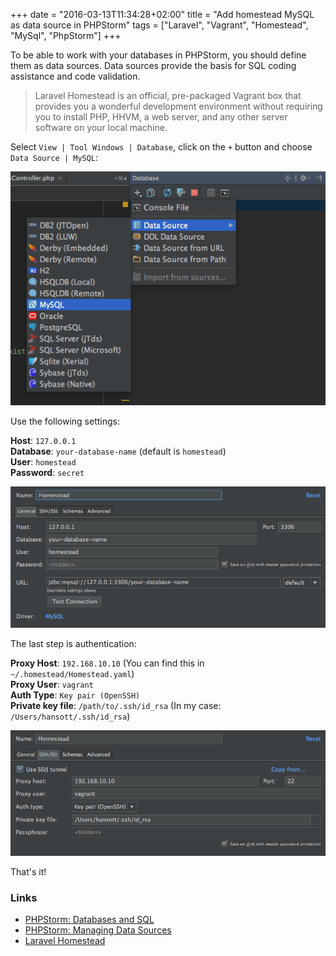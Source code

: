 +++
date = "2016-03-13T11:34:28+02:00"
title = "Add homestead MySQL as data source in PHPStorm"
tags = ["Laravel", "Vagrant", "Homestead", "MySql", "PhpStorm"]
+++

To be able to work with your databases in PHPStorm, you should define them as data sources. Data sources provide the basis for SQL coding assistance and code validation.

> Laravel Homestead is an official, pre-packaged Vagrant box that provides you a wonderful development environment without requiring you to install PHP, HHVM, a web server, and any other server software on your local machine.

Select `View | Tool Windows | Database`, click on the `+` button and choose `Data Source | MySQL`:

![Add MySQL data source](/images/phpstorm-add-data-source.png)

Use the following settings:

**Host**: `127.0.0.1`  
**Database**: `your-database-name` (default is `homestead`)  
**User**: `homestead`  
**Password**: `secret`  

![General Settings](/images/phpstorm-homestead-general-settings.png)

The last step is authentication:

**Proxy Host**: `192.168.10.10` (You can find this in `~/.homestead/Homestead.yaml`)  
**Proxy User**: `vagrant`  
**Auth Type**: `Key pair (OpenSSH)`  
**Private key file**: `/path/to/.ssh/id_rsa`  (In my case: `/Users/hansott/.ssh/id_rsa`)  

![SSH/SSL settings](/images/phpstorm-homestead-ssh-settings.png)

That's it!

### Links
* [PHPStorm: Databases and SQL](https://www.jetbrains.com/phpstorm/help/databases-and-sql.html)
* [PHPStorm: Managing Data Sources](https://www.jetbrains.com/phpstorm/help/managing-data-sources.html)
* [Laravel Homestead](https://laravel.com/docs/master/homestead)
